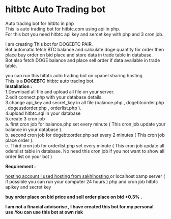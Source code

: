 # hitbtc Auto Trading bot
Auto trading bot for hitbtc in php <br>
This is auto trading bot for hitbtc.com using api in php.<br>
For this bot you need hitbtc api key and sercet key with php and 3 cron job. <br>

I am creating This bot for DOGEBTC PAIR.  <br>
Bot automatic fetch BTC balance and calculate doge quantity for order then place buy order on bid place and store data in trade table in database. <br>
Bot also fetch DOGE balance and place sell order if data available in trade table. <br>

you can run this hitbtc auto trading bot on cpanel sharing hosting <br>
This is a <b>DOGEBTC</b> hitbtc auto trading bot. <br>
<b>Installation :</b> <br>
1.Download all file and upload all file on your server. <br>
2.edit connect.php  with your database details. <br>
3.change api_key and secret_key in all file (balance.php , dogebtcorder.php , dogeusdorder.php , orderlist.php ).<br>
4.upload hitbtc.sql in your database <br>
5.create 3 cron job <br>
 a. first cron job for balance.php set every minute ( This cron job update your balance in your database ). <br>
 b. second cron job for dogebtcorder.php set every 2 minutes ( This cron job place order ). <br>
 c. Third cron job for orderlist.php set every minute ( This cron job update all oderslist table in database. No need this cron job 
    if you not want to show all order list on your bot ) <br>


<b> Requirement : </b> <br>

<a href="https://shop.sakhihosting.in/web-hosting/index.php"> hosting account I used hosting from sakhihosting </a> or localhost xamp server ( if possible you can run your computer 24 hours ) php and cron job hitbtc apikey and secret key <br>

<b>buy order place on bid price and sell order place on bid +0.3% . <br>

I am not a finacial advisorise , I have created this bot for my personal use.You can use this bot at own risk</b>
